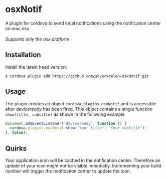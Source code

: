 # osxNotif
A plugin for cordova to send local notifications using the notification center on mac osx<br><br>
*Supports only the osx platform*

## Installation
Install the latest head version:

    $ cordova plugin add https://github.com/sdverkoelen/osxNotif.git


## Usage
The plugin creates an object `cordova.plugins.osxNotif` and is accessible after *deviceready* has been fired. This object contains a single function `show(title, subtitle)` as shown in the following example

```js
document.addEventListener('deviceready', function () {
  cordova.plugins.osxNotif.show("Your title", "Your subtitle");
}, false);
```

## Quirks
Your application icon will be cached in the notification center. Therefore an update of your icon might not be visible inmediatly. Incrementing your build number will trigger the notification center to update the icon.
